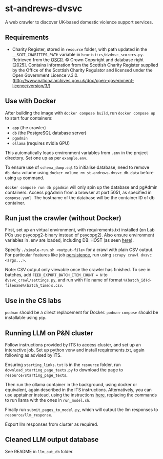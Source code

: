 # st-andrews-dvsvc

A web crawler to discover UK-based domestic violence support services.

## Requirements

 * Charity Register, stored in `resource` folder, with path updated in the `__SCOT_CHARITIES_PATH` variable in `heuristics/dvdvsc_scorers.py`. Retrieved from the [OSCR](https://www.oscr.org.uk/about-charities/search-the-register/download-the-scottish-charity-register/).  © Crown Copyright and database right [2025]. Contains information from the Scottish Charity Register supplied by the Office of the Scottish Charity Regulator and licensed under the Open Government Licence v.3.0. (http://www.nationalarchives.gov.uk/doc/open-government-licence/version/3/)

## Use with Docker

After building the image with `docker compose build`, run `docker compose up` to start four containers:

* `app` (the crawler)
* `db` (the PostgreSQL database server)
* `pgadmin`
* `ollama` (requires nvidia GPU)

This automatically loads environment variables from `.env` in the project directory. Set one up as per `example.env`.

To ensure use of `schema_dump.sql` to initialise database, need to remove `db_data` volume using `docker volume rm st-andrews-dvsvc_db_data` before using `up` command.

`docker compose run db pgadmin` will only spin up the database and pgAdmin containers. Access pgAdmin from a browser at port 5051, as specified in `compose.yaml`. The hostname of the database will be the container ID of db container.

## Run just the crawler (without Docker)
First, set up an virtual environment, with requirements.txt installed (on Lab PCs use psycopg2-binary instead of psycopg2).
Also ensure environment variables in .env are loaded, including DB_HOST (as seen [here](https://stackoverflow.com/questions/9554087/setting-an-environment-variable-in-virtualenv)).

Specify `./simple-run.sh <output-file>` for a crawl with plain CSV output. For particular features like job [persistence](https://docs.scrapy.org/en/latest/topics/jobs.html), run using `scrapy crawl dvsvc <args...>`. 

Note: CSV output only viewable once the crawler has finished. To see in batches, add
`FEED_EXPORT_BATCH_ITEM_COUNT = N` to `dvsvc_crawl/settings.py`, 
and run with file name of format `%(batch_id)d-filename%(batch_time)s.csv`.

## Use in the CS labs

`podman` should be a direct replacement for Docker. `podman-compose` should be installable using `pip`.

## Running LLM on P&N cluster

Follow instructions provided by ITS to access cluster, and set up an interactive job.
Set up python venv and install requirements.txt, again following as advised by ITS.

Ensuring `starting_links.txt` is in the `resource` folder, run `download_starting_page_texts.py` to download the page to `resource/starting_page_texts`.

Then run the ollama container in the background, using docker or equivalent, again described in the ITS instructions. Alternatively, you can use apptainer instead, using the instructions [here](https://wiki.cs.st-andrews.ac.uk/index.php?title=Apptainer#Nvidia_container_images), replacing the commands to run llama with the ones in `run_model.sh`.

Finally run `submit_pages_to_model.py`, which will output the llm responses to `resource/llm_response`.



Export llm responses from cluster as required. 

## Cleaned LLM output database
 See README in `llm_out_db` folder.

